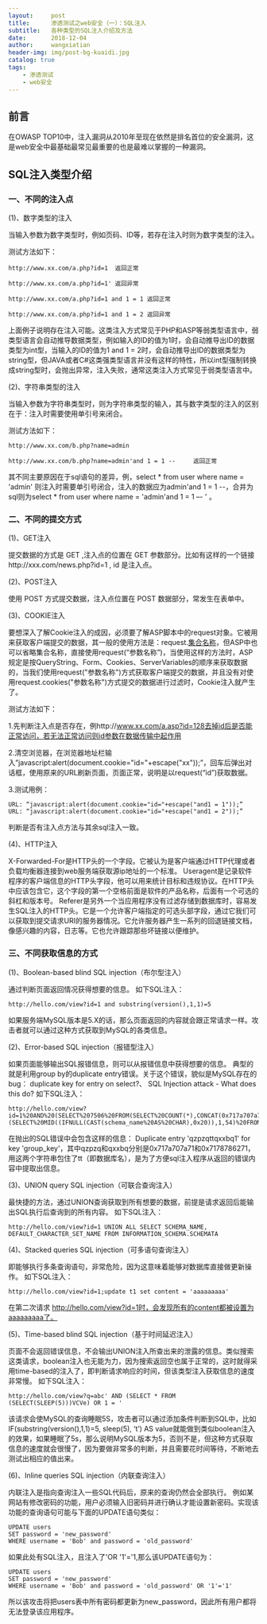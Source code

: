 ```yaml
---
layout:     post
title:      渗透测试之web安全（一）：SQL注入
subtitle:   各种类型的SQL注入介绍及方法
date:       2018-12-04
author:     wangxiatian
header-img: img/post-bg-kuaidi.jpg
catalog: true
tags:
    - 渗透测试
    - web安全
---
```


## 前言 

在OWASP TOP10中，注入漏洞从2010年至现在依然是排名首位的安全漏洞，这是web安全中最基础最常见最重要的也是最难以掌握的一种漏洞。

## SQL注入类型介绍

### 一、不同的注入点

(1)、数字类型的注入

当输入参数为数字类型时，例如页码、ID等，若存在注入时则为数字类型的注入。

测试方法如下：

	http://www.xx.com/a.php?id=1  返回正常

	http://www.xx.com/a.php?id=1' 返回异常

	http://www.xx.com/a.php?id=1 and 1 = 1 返回正常

	http://www.xx.com/a.php?id=1 and 1 = 2 返回异常

上面例子说明存在注入可能。这类注入方式常见于PHP和ASP等弱类型语言中，弱类型语言会自动推导数据类型，例如输入的ID的值为1时，会自动推导出ID的数据类型为int型，当输入的ID的值为1 and 1 = 2时，会自动推导出ID的数据类型为string型，但JAVA或者C#这类强类型语言并没有这样的特性，所以int型强制转换成string型时，会抛出异常，注入失败，通常这类注入方式常见于弱类型语言中。

(2)、字符串类型的注入

当输入参数为字符串类型时，则为字符串类型的输入，其与数字类型的注入的区别在于：注入时需要使用单引号来闭合。

测试方法如下：

	http://www.xx.com/b.php?name=admin

	http://www.xx.com/b.php?name=admin'and 1 = 1 --     返回正常

其不同主要原因在于sql语句的差异，例，select * from user where name = 'admin' 则注入时需要单引号闭合，注入的数据应为admin'and 1 = 1 --，合并为sql则为select * from user where name = 'admin'and 1 = 1 –- ' 。
	
### 二、不同的提交方式
(1)、GET注入

提交数据的方式是 GET ,注入点的位置在 GET 参数部分。比如有这样的一个链接http://xxx.com/news.php?id=1 , id 是注入点。

(2)、POST注入

使用 POST 方式提交数据，注入点位置在 POST 数据部分，常发生在表单中。

(3)、COOKIE注入

要想深入了解Cookie注入的成因，必须要了解ASP脚本中的request对象。它被用来获取客户端提交的数据，其一般的使用方法是：request.[集合名称](参数名称)，但ASP中也可以省略集合名称，直接使用request(“参数名称”)，当使用这样的方法时，ASP规定是按QueryString、Form、Cookies、ServerVariables的顺序来获取数据的，当我们使用request("参数名称")方式获取客户端提交的数据，并且没有对使用request.cookies("参数名称")方式提交的数据进行过滤时，Cookie注入就产生了。

测试方法如下：

1.先判断注入点是否存在，例http://www.xx.com/a.asp?id=128去掉id后是否能正常访问，若无法正常访问则id参数在数据传输中起作用

2.清空浏览器，在浏览器地址栏输入”javascript:alert(document.cookie="id="+escape("xx"));”，回车后弹出对话框，使用原来的URL刷新页面，页面正常，说明是以request(“id”)获取数据。

3.测试用例：

	URL: “javascript:alert(document.cookie="id="+escape("and1 = 1"));”
	URL: “javascript:alert(document.cookie="id="+escape("and1 = 2"));”
判断是否有注入点方法与其余sql注入一致。

(4)、HTTP注入

X-Forwarded-For是HTTP头的一个字段。它被认为是客户端通过HTTP代理或者负载均衡器连接到web服务端获取源ip地址的一个标准。
Useragent是记录软件程序的客户端信息的HTTP头字段，他可以用来统计目标和违规协议。在HTTP头中应该包含它，这个字段的第一个空格前面是软件的产品名称，后面有一个可选的斜杠和版本号。
Referer是另外一个当应用程序没有过滤存储到数据库时，容易发生SQL注入的HTTP头。它是一个允许客户端指定的可选头部字段，通过它我们可以获取到提交请求URI的服务器情况。它允许服务器产生一系列的回退链接文档，像感兴趣的内容，日志等。它也允许跟踪那些坏链接以便维护。

### 三、不同获取信息的方式
(1)、Boolean-based blind SQL injection（布尔型注入）

通过判断页面返回情况获得想要的信息。
如下SQL注入：

	http://hello.com/view?id=1 and substring(version(),1,1)=5
如果服务端MySQL版本是5.X的话，那么页面返回的内容就会跟正常请求一样。攻击者就可以通过这种方式获取到MySQL的各类信息。
	
(2)、Error-based SQL injection（报错型注入）

如果页面能够输出SQL报错信息，则可以从报错信息中获得想要的信息。
典型的就是利用group by的duplicate entry错误。关于这个错误，貌似是MySQL存在的bug： duplicate key for entry on select?、 SQL Injection attack - What does this do?
如下SQL注入：

	http://hello.com/view?id=1%20AND%20(SELECT%207506%20FROM(SELECT%20COUNT(*),CONCAT(0x717a707a71,(SELECT%20MID((IFNULL(CAST(schema_name%20AS%20CHAR),0x20)),1,54)%20FROM%20INFORMATION_SCHEMA.SCHEMATA%20LIMIT%202,1),0x7178786271,FLOOR(RAND(0)*2))x%20FROM%20INFORMATION_SCHEMA.CHARACTER_SETS%20GROUP%20BY%20x)a)
在抛出的SQL错误中会包含这样的信息： Duplicate entry 'qzpzqttqxxbq1' for key 'group_key'，其中qzpzq和qxxbq分别是0x717a707a71和0x7178786271，用这两个字符串包住了tt（即数据库名），是为了方便sql注入程序从返回的错误内容中提取出信息。
	
(3)、UNION query SQL injection（可联合查询注入）

最快捷的方法，通过UNION查询获取到所有想要的数据，前提是请求返回后能输出SQL执行后查询到的所有内容。
如下SQL注入：

	http://hello.com/view?id=1 UNION ALL SELECT SCHEMA_NAME, DEFAULT_CHARACTER_SET_NAME FROM INFORMATION_SCHEMA.SCHEMATA
	
(4)、Stacked queries SQL injection（可多语句查询注入）

即能够执行多条查询语句，非常危险，因为这意味着能够对数据库直接做更新操作。
如下SQL注入：

	http://hello.com/view?id=1;update t1 set content = 'aaaaaaaaa'

在第二次请求 http://hello.com/view?id=1时，会发现所有的content都被设置为aaaaaaaaa了。
	
(5)、Time-based blind SQL injection（基于时间延迟注入）

页面不会返回错误信息，不会输出UNION注入所查出来的泄露的信息。类似搜索这类请求，boolean注入也无能为力，因为搜索返回空也属于正常的，这时就得采用time-based的注入了，即判断请求响应的时间，但该类型注入获取信息的速度非常慢。
如下SQL注入：

	http://hello.com/view?q=abc' AND (SELECT * FROM (SELECT(SLEEP(5)))VCVe) OR 1 = '
该请求会使MySQL的查询睡眠5S，攻击者可以通过添加条件判断到SQL中，比如IF(substring(version(),1,1)=5, sleep(5), ‘t’) AS value就能做到类似boolean注入的效果，如果睡眠了5s，那么说明MySQL版本为5，否则不是，但这种方式获取信息的速度就会很慢了，因为要做非常多的判断，并且需要花时间等待，不断地去测试出相应的值出来。
	
(6)、Inline queries SQL injection（内联查询注入）

内联注入是指向查询注入一些SQL代码后，原来的查询仍然会全部执行。
例如某网站有修改密码的功能，用户必须输入旧密码并进行确认才能设置新密码。实现该功能的查询语句可能与下面的UPDATE语句类似：

	UPDATE users  
	SET password = 'new_password' 
	WHERE username = 'Bob' and password = 'old_password' 

如果此处有SQL注入，且注入了'OR '1'='1,那么该UPDATE语句为：
	
	UPDATE users  
	SET password = 'new_password' 
	WHERE username = 'Bob' and password = 'old_password' OR '1'='1' 
所以该攻击将把users表中所有密码都更新为new_password，因此所有用户都将无法登录该应用程序。
